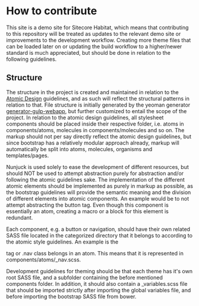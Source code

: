 # How to contribute

This site is a demo site for Sitecore Habitat, which means that contributing to this repository will be treated as updates to the relevant demo site or improvements to the development workflow. Creating more theme files that can be loaded later on or updating the build workflow to a higher/newer standard is much appreciated, but should be done in relation to the following guidelines.

## Structure
The structure in the project is created and maintained in relation to the [Atomic Design](http://patternlab.io/about.html) guidelines, and as such will reflect the structural patterns in relation to that.
File structure is initially generated by the yeoman generator [generator-gulp-webapp](https://github.com/yeoman/generator-gulp-webapp), but further customized to entail the scope of the project. In relation to the atomic design guidelines, all stylesheet components should be placed inside their respective folder, i.e. atoms in components/atoms, molecules in components/molecules and so on.
The markup should not per say directly reflect the atomic design guidelines, but since bootstrap has a relatively modular approach already, markup will automatically be split into atoms, molecules, organisms and templates/pages.

Nunjuck is used solely to ease the development of different resources, but should NOT be used to attempt abstraction purely for abstraction and/or following the atomic guidelines sake. The implementation of the different atomic elements should be implemented as purely in markup as possible, as the bootstrap guidelines will provide the semantic meaning and the division of different elements into atomic components. An example would be to not attempt abstracting the button tag. Even though this component is essentially an atom, creating a macro or a block for this element is redundant.

Each component, e.g. a button or navigation, should have their own related SASS file located in the categorized directory that it belongs to according to the atomic style guidelines. An example is the <nav> tag or .nav class belongs in an atom. This means that it is represented in components/atoms/_nav.scss.

Development guidelines for theming should be that each theme has it's own root SASS file, and a subfolder containing the before mentioned components folder. In addition, it should also contain a _variables.scss file that should be imported strictly after importing the global variables file, and before importing the bootstrap SASS file from bower.
